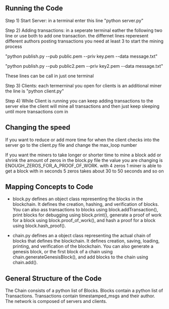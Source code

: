 ## Running the Code

Step 1) Start Server: in a terminal enter this line "python server.py"

Step 2) Adding transactions: in a seperate terminal eather the following two line or use both to add one transaction. the differnet lines
reperesent different authors posting transactions you need at least 3 to start the mining process

"python publish.py --pub public.pem --priv key.pem --data message.txt"

"python publish.py --pub public2.pem --priv key2.pem --data message.txt"

These lines can be call in just one terminal

Step 3) Clients: each termerninal you open for clients is an additional miner the line is "python client.py"

Step 4) While Client is running you can keep adding transactions to the server else the client will mine all transactions and then just
keep sleeping until more transactions com in

## Changing the speed

If you want to reduce or add more time for when the client checks into the server go to the client.py file and change the max_loop number

If you want the miners to take longer or shorter time to mine a block add or shrink the amount of zeros in the block.py file the value
you are changing is ENOUGH_ZEROS_FOR_A_PROOF_OF_WORK. with 4 zeros 1 miner is able to get a block with in seconds 5 zeros takes about
30 to 50 seconds and so on

## Mapping Concepts to Code

* block.py defines an object class representing the blocks in the blockchain. It defines the creation, hashing, and verification of blocks. You can also ass transactions to blocks using block.addTransaction(), print blocks for debugging using block.print(), generate a proof of work for a block using block.proof_of_work(), and hash a proof for a block using block.hash_proof().

* chain.py defines an a object class representing the actual chain of blocks that defines the blockchain. It defines creation, saving, loading, printing, and verification of the blockchain. You can also generate a genesis block, or the first block of a chain using chain.generateGenesisBlock(), and add blocks to the chain using chain.add().

## General Structure of the Code

The Chain consists of a python list of Blocks. Blocks contain a python list of Transactions. Transactions contain timestamped_msgs and their author. The network is composed of servers and clients. 
